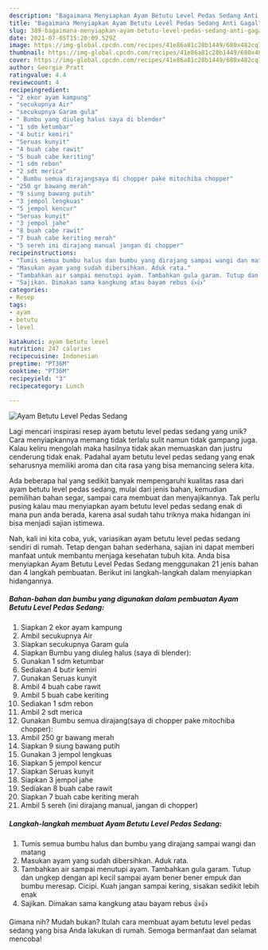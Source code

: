 ```yaml
---
description: "Bagaimana Menyiapkan Ayam Betutu Level Pedas Sedang Anti Gagal"
title: "Bagaimana Menyiapkan Ayam Betutu Level Pedas Sedang Anti Gagal"
slug: 389-bagaimana-menyiapkan-ayam-betutu-level-pedas-sedang-anti-gagal
date: 2021-07-05T15:20:09.529Z
image: https://img-global.cpcdn.com/recipes/41e86a81c28b1449/680x482cq70/ayam-betutu-level-pedas-sedang-foto-resep-utama.jpg
thumbnail: https://img-global.cpcdn.com/recipes/41e86a81c28b1449/680x482cq70/ayam-betutu-level-pedas-sedang-foto-resep-utama.jpg
cover: https://img-global.cpcdn.com/recipes/41e86a81c28b1449/680x482cq70/ayam-betutu-level-pedas-sedang-foto-resep-utama.jpg
author: Georgie Pratt
ratingvalue: 4.4
reviewcount: 4
recipeingredient:
- "2 ekor ayam kampung"
- "secukupnya Air"
- "secukupnya Garam gula"
- " Bumbu yang diuleg halus saya di blender"
- "1 sdm ketumbar"
- "4 butir kemiri"
- "Seruas kunyit"
- "4 buah cabe rawit"
- "5 buah cabe keriting"
- "1 sdm rebon"
- "2 sdt merica"
- " Bumbu semua dirajangsaya di chopper pake mitochiba chopper"
- "250 gr bawang merah"
- "9 siung bawang putih"
- "3 jempol lengkuas"
- "5 jempol kencur"
- "Seruas kunyit"
- "3 jempol jahe"
- "8 buah cabe rawit"
- "7 buah cabe keriting merah"
- "5 sereh ini dirajang manual jangan di chopper"
recipeinstructions:
- "Tumis semua bumbu halus dan bumbu yang dirajang sampai wangi dan matang"
- "Masukan ayam yang sudah dibersihkan. Aduk rata."
- "Tambahkan air sampai menutupi ayam. Tambahkan gula garam. Tutup dan ungkep dengan api kecil sampai ayam bener bener empuk dan bumbu meresap. Cicipi. Kuah jangan sampai kering, sisakan sedikit lebih enak"
- "Sajikan. Dimakan sama kangkung atau bayam rebus 👍👍"
categories:
- Resep
tags:
- ayam
- betutu
- level

katakunci: ayam betutu level 
nutrition: 247 calories
recipecuisine: Indonesian
preptime: "PT36M"
cooktime: "PT36M"
recipeyield: "3"
recipecategory: Lunch

---
```



![Ayam Betutu Level Pedas Sedang](https://img-global.cpcdn.com/recipes/41e86a81c28b1449/680x482cq70/ayam-betutu-level-pedas-sedang-foto-resep-utama.jpg)

Lagi mencari inspirasi resep ayam betutu level pedas sedang yang unik? Cara menyiapkannya memang tidak terlalu sulit namun tidak gampang juga. Kalau keliru mengolah maka hasilnya tidak akan memuaskan dan justru cenderung tidak enak. Padahal ayam betutu level pedas sedang yang enak seharusnya memiliki aroma dan cita rasa yang bisa memancing selera kita.

Ada beberapa hal yang sedikit banyak mempengaruhi kualitas rasa dari ayam betutu level pedas sedang, mulai dari jenis bahan, kemudian pemilihan bahan segar, sampai cara membuat dan menyajikannya. Tak perlu pusing kalau mau menyiapkan ayam betutu level pedas sedang enak di mana pun anda berada, karena asal sudah tahu triknya maka hidangan ini bisa menjadi sajian istimewa.




Nah, kali ini kita coba, yuk, variasikan ayam betutu level pedas sedang sendiri di rumah. Tetap dengan bahan sederhana, sajian ini dapat memberi manfaat untuk membantu menjaga kesehatan tubuh kita. Anda bisa menyiapkan Ayam Betutu Level Pedas Sedang menggunakan 21 jenis bahan dan 4 langkah pembuatan. Berikut ini langkah-langkah dalam menyiapkan hidangannya.

<!--inarticleads1-->

##### Bahan-bahan dan bumbu yang digunakan dalam pembuatan Ayam Betutu Level Pedas Sedang:

1. Siapkan 2 ekor ayam kampung
1. Ambil secukupnya Air
1. Siapkan secukupnya Garam gula
1. Siapkan  Bumbu yang diuleg halus (saya di blender):
1. Gunakan 1 sdm ketumbar
1. Sediakan 4 butir kemiri
1. Gunakan Seruas kunyit
1. Ambil 4 buah cabe rawit
1. Ambil 5 buah cabe keriting
1. Sediakan 1 sdm rebon
1. Ambil 2 sdt merica
1. Gunakan  Bumbu semua dirajang(saya di chopper pake mitochiba chopper):
1. Ambil 250 gr bawang merah
1. Siapkan 9 siung bawang putih
1. Gunakan 3 jempol lengkuas
1. Siapkan 5 jempol kencur
1. Siapkan Seruas kunyit
1. Siapkan 3 jempol jahe
1. Sediakan 8 buah cabe rawit
1. Siapkan 7 buah cabe keriting merah
1. Ambil 5 sereh (ini dirajang manual, jangan di chopper)




<!--inarticleads2-->

##### Langkah-langkah membuat Ayam Betutu Level Pedas Sedang:

1. Tumis semua bumbu halus dan bumbu yang dirajang sampai wangi dan matang
1. Masukan ayam yang sudah dibersihkan. Aduk rata.
1. Tambahkan air sampai menutupi ayam. Tambahkan gula garam. Tutup dan ungkep dengan api kecil sampai ayam bener bener empuk dan bumbu meresap. Cicipi. Kuah jangan sampai kering, sisakan sedikit lebih enak
1. Sajikan. Dimakan sama kangkung atau bayam rebus 👍👍




Gimana nih? Mudah bukan? Itulah cara membuat ayam betutu level pedas sedang yang bisa Anda lakukan di rumah. Semoga bermanfaat dan selamat mencoba!
